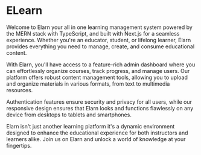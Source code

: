 # ELearn
Welcome to Elarn your all in one learning management system powered by the MERN stack with TypeScript, and built with Next.js for a seamless experience. Whether you're an educator, student, or lifelong learner, Elarn provides everything you need to manage, create, and consume educational content.

With Elarn, you'll have access to a feature-rich admin dashboard where you can effortlessly organize courses, track progress, and manage users. Our platform offers robust content management tools, allowing you to upload and organize materials in various formats, from text to multimedia resources.

Authentication features ensure security and privacy for all users, while our responsive design ensures that Elarn looks and functions flawlessly on any device from desktops to tablets and smartphones.

Elarn isn't just another learning platform it's a dynamic environment designed to enhance the educational experience for both instructors and learners alike. Join us on Elarn and unlock a world of knowledge at your fingertips.  
